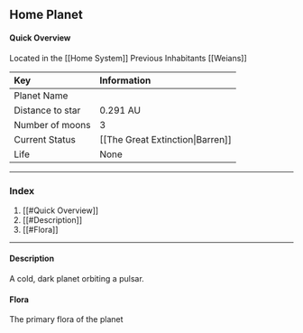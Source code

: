 ## Home Planet

#### Quick Overview

Located in the [[Home System]]
Previous Inhabitants [[Weians]]

| Key              | Information                      |
|:---------------- |:-------------------------------- |
| Planet Name      |                                  |
| Distance to star | 0.291 AU                         |
| Number of moons  | 3                                |
| Current Status   | [[The Great Extinction\|Barren]] |
| Life             | None                             |
  
---

### Index
1. [[#Quick Overview]]
2. [[#Description]]
3. [[#Flora]]

---

#### Description
A cold, dark planet orbiting a pulsar.

#### Flora
The primary flora of the planet